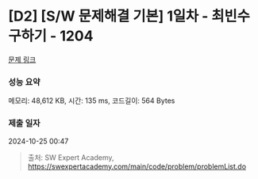 # [D2] [S/W 문제해결 기본] 1일차 - 최빈수 구하기 - 1204 

[문제 링크](https://swexpertacademy.com/main/code/problem/problemDetail.do?contestProbId=AV13zo1KAAACFAYh) 

### 성능 요약

메모리: 48,612 KB, 시간: 135 ms, 코드길이: 564 Bytes

### 제출 일자

2024-10-25 00:47



> 출처: SW Expert Academy, https://swexpertacademy.com/main/code/problem/problemList.do